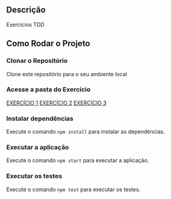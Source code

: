## Descrição

Exercícios TDD

## Como Rodar o Projeto

### Clonar o Repositório

Clone este repositório para o seu ambiente local

### Acesse a pasta do Exercício
[EXERCÍCIO 1](QTS_TDD/EXERCICIO_1/README.md)
[EXERCÍCIO 2](QTS_TDD/EXERCICIO_2/README.md)
[EXERCÍCIO 3](QTS_TDD/EXERCICIO_3/README.md)

### Instalar dependências
Execute o comando `npm install` para instalar as dependências.

### Executar a aplicação
Execute o comando `npm start` para executar a aplicação.

### Executar os testes
Execute o comando `npm test` para executar os testes.





